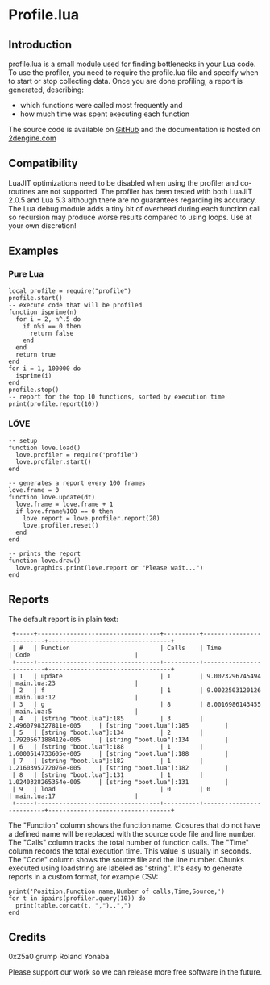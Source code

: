 # Profile.lua

## Introduction
profile.lua is a small module used for finding bottlenecks in your Lua code.
To use the profiler, you need to require the profile.lua file and specify when to start or stop collecting data.
Once you are done profiling, a report is generated, describing:
* which functions were called most frequently and
* how much time was spent executing each function

The source code is available on [GitHub](https://github.com/2dengine/profile.lua) and the documentation is hosted on [2dengine.com](https://2dengine.com/doc/profile.html)

## Compatibility
LuaJIT optimizations need to be disabled when using the profiler and co-routines are not supported.
The profiler has been tested with both LuaJIT 2.0.5 and Lua 5.3 although there are no guarantees regarding its accuracy.
The Lua debug module adds a tiny bit of overhead during each function call so recursion may produce worse results compared to using loops.
Use at your own discretion!

## Examples
### Pure Lua
~~~~
local profile = require("profile")
profile.start()
-- execute code that will be profiled
function isprime(n)
  for i = 2, n^.5 do
    if n%i == 0 then
      return false
    end
  end
  return true
end
for i = 1, 100000 do
  isprime(i)
end
profile.stop()
-- report for the top 10 functions, sorted by execution time
print(profile.report(10))
~~~~

### LÖVE
~~~~
-- setup
function love.load()
  love.profiler = require('profile') 
  love.profiler.start()
end

-- generates a report every 100 frames
love.frame = 0
function love.update(dt)
  love.frame = love.frame + 1
  if love.frame%100 == 0 then
    love.report = love.profiler.report(20)
    love.profiler.reset()
  end
end

-- prints the report
function love.draw()
  love.graphics.print(love.report or "Please wait...")
end
~~~~

## Reports
The default report is in plain text:
~~~~
 +-----+----------------------------------+----------+--------------------------+----------------------------------+
 | #   | Function                         | Calls    | Time                     | Code                             |
 +-----+----------------------------------+----------+--------------------------+----------------------------------+
 | 1   | update                           | 1        | 9.0023296745494          | main.lua:23                      |
 | 2   | f                                | 1        | 9.0022503120126          | main.lua:12                      |
 | 3   | g                                | 8        | 8.0016986143455          | main.lua:5                       |
 | 4   | [string "boot.lua"]:185          | 3        | 2.4960798327811e-005     | [string "boot.lua"]:185          |
 | 5   | [string "boot.lua"]:134          | 2        | 1.7920567188412e-005     | [string "boot.lua"]:134          |
 | 6   | [string "boot.lua"]:188          | 1        | 1.6000514733605e-005     | [string "boot.lua"]:188          |
 | 7   | [string "boot.lua"]:182          | 1        | 1.2160395272076e-005     | [string "boot.lua"]:182          |
 | 8   | [string "boot.lua"]:131          | 1        | 1.0240328265354e-005     | [string "boot.lua"]:131          |
 | 9   | load                             | 0        | 0                        | main.lua:17                      |
 +-----+----------------------------------+----------+--------------------------+----------------------------------+
~~~~

The "Function" column shows the function name. Closures that do not have a defined name will be replaced with the source code file and line number.
The "Calls" column tracks the total number of function calls.
The "Time" column records the total execution time. This value is usually in seconds.
The "Code" column shows the source file and the line number. Chunks executed using loadstring are labeled as "string".
It's easy to generate reports in a custom format, for example CSV:

~~~~
print('Position,Function name,Number of calls,Time,Source,')
for t in ipairs(profiler.query(10)) do
  print(table.concat(t, ",")..",")
end
~~~~

## Credits
0x25a0
grump
Roland Yonaba

Please support our work so we can release more free software in the future.
